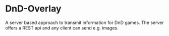 # DnD-Overlay

A server based approach to transmit information for DnD games. The server offers a REST api and any client can send e.g. images.
